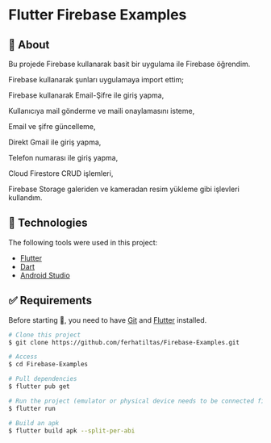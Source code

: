 # Flutter Firebase Examples

## :dart: About ##
Bu projede Firebase kullanarak basit bir uygulama ile Firebase öğrendim.

Firebase kullanarak şunları uygulamaya import ettim;

Firebase kullanarak Email-Şifre ile giriş yapma,

Kullanıcıya mail gönderme ve maili onaylamasını isteme,

Email ve şifre güncelleme,

Direkt Gmail ile giriş yapma,

Telefon numarası ile giriş yapma,

Cloud Firestore CRUD işlemleri,

Firebase Storage galeriden ve kameradan resim yükleme gibi işlevleri kullandım.



## :rocket: Technologies ##

The following tools were used in this project:

- [Flutter](https://flutter.dev/)
- [Dart](https://dart.dev/)
- [Android Studio](https://developer.android.com/studio?gclid=Cj0KCQiAyJOBBhDCARIsAJG2h5eL8TqlTcYWCGcBIPw1fvDCI8-HFaYlvzdfH8GUd_-j9kX9SbFTTJkaAo3MEALw_wcB&gclsrc=aw.ds)


## :white_check_mark: Requirements ##

Before starting :checkered_flag:, you need to have [Git](https://git-scm.com) and [Flutter](https://flutter.dev/) installed.

```bash
# Clone this project
$ git clone https://github.com/ferhatiltas/Firebase-Examples.git

# Access
$ cd Firebase-Examples

# Pull dependencies
$ flutter pub get

# Run the project (emulator or physical device needs to be connected first)
$ flutter run

# Build an apk
$ flutter build apk --split-per-abi
```
